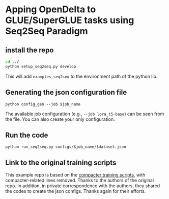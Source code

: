 # Apping OpenDelta to GLUE/SuperGLUE tasks using Seq2Seq Paradigm


## install the repo
```bash
cd ../
python setup_seq2seq.py develop
```
This will add `examples_seq2seq` to the environment path of the python lib.

## Generating the json configuration file

```
python config_gen --job $job_name

```
The available job configuration (e.g., `--job lora_t5-base`) can be seen from the file. You can also
create your only configuration.


## Run the code

```
python run_seq2seq.py configs/$job_name/$dataset.json
```

## Link to the original training scripts
This example repo is based on the [compacter training scripts](https://github.com/rabeehk/compacter), with compacter-related lines removed. Thanks to the authors of the original repo. In addition, in private correspondence with the authors, they shared the codes to create the json configs. Thanks again for their efforts. 
